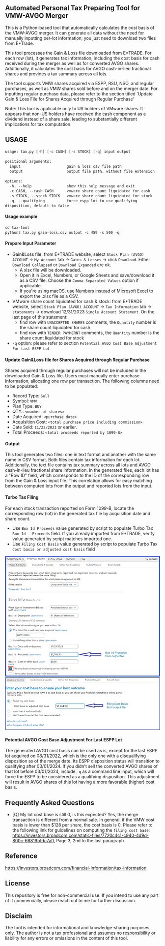 ## Automated Personal Tax Preparing Tool for VMW-AVGO Merger

This is a Python-based tool that automatically calculates the cost basis of the VMW-AVGO merger. It can generate all
data without the need for manually inputting per-lot information; you just need to download two files from E*Trade.

This tool processes the Gain & Loss file downloaded from E*TRADE. For each row (lot), it generates tax information,
including the cost basis for cash received during the merger as well as for converted AVGO shares. Additionally,
it calculates the cost basis for AVGO cash-in-lieu fractional shares and provides a tax summary across all lots.

The tool supports VMW shares acquired via ESPP, RSU, NSO, and regular purchases, as well as VMW shares sold before
and on the merger date. For inputting regular purchase data, please refer to the section titled 'Update Gain & Loss
File for Shares Acquired through Regular Purchase'

Note:
This tool is applicable only to US holders of VMware shares. It appears that non-US holders have received the cash
component as a dividend instead of a share sale, leading to substantially different implications for tax computation.

## USAGE

```text
usage: tax.py [-h] [-c CASH] [-s STOCK] [-q] input output

positional arguments:
  input                     gain & loss csv file path
  output                    output file path, without file extension

options:
  -h, --help                show this help message and exit
  -c CASH, --cash CASH      vmware share count liquidated for cash
  -s STOCK, --stock STOCK   vmware share count liquidated for stock
  -q, --qualifying          force espp lot to use qualifying disposition, default to false
```

#### Usage example

```text
cd tax-tool
python3 tax.py gain-loss.csv output -c 459 -s 500 -q
```

#### Prepare Input Parameter

- Gain&Loss file: from E*TRADE website, select `Stock Plan (AVGO) ACCOUNT` -> `My Account` tab -> `Gains & Losses` ->
  click `Download`. Either `Download Collapsed` or `Download Expanded` are ok.
    - A xlsx file will be downloaded.
    - Open it in Excel, Numbers, or Google Sheets and save/download it as a CSV file. Choose the
      `Comma Separated Values` option if applicable.
    - If you're using macOS, use Numbers instead of Microsoft Excel to export the .xlsx file as a CSV.
- VMware share count liquidated for cash & stock: from E*TRADE website, select `Stock Plan (AVGO) ACCOUNT` ->
  `Tax Information` tab -> `statements` -> download 12/31/2023 `Single Account Statement`. On the last page of this
  statement:
    - find row with `UNACCEPTED SHARES` comments, the `Quantity` number is the share count liquidated for cash
    - find row with `TENDER PAYMERNT` comments, the `Quantity` number is the share count liquidated for stock
- `-q` option: please refer to section `Potential AVGO Cost Base Adjustment For Last ESPP Lot`

#### Update Gain&Loss file for Shares Acquired through Regular Purchase

Shares acquired through regular purchases will not be included in the downloaded Gain & Loss file. Users must manually
enter purchase information, allocating one row per transaction. The following columns need to be populated:

- Record Type: `Sell`
- Symbol: `VMW`
- Plan Type: `BUY`
- QTY.: `<number of shares>`
- Date Acquired: `<purchase date>`
- Acquisition Cost: `<total purchase price including commission>`
- Date Sold: `11/22/2023` or earlier.
- Total Proceeds: `<total proceeds reported by 1099-B>`

#### Output

This tool generates two files: one in text format and another with the same name in CSV format. Both files contain tax
information for each lot. Additionally, the text file contains tax summary across all lots and AVGO cash-in-lieu
fractional share information. In the generated files, each lot has a "Row ID" field, which corresponds to the ID of
the corresponding row from the Gain & Loss input file. This correlation allows for easy matching between computed lots
from the output and reported lots from the input.

#### Turbo Tax Filing

For each stock transaction reported on Form 1099-B, locate the corresponding row (lot) in the generated tax file by
acquisition date and share count.

- Use `Box 1d Proceeds` value generated by script to populate Turbo Tax `Box 1d - Proceeds` field. If you already
  imported from E*TRADE, verify value generated by script matches imported one.
- Use `Filing Cost Basis` value generated by script to populate Turbo Tax `Cost basis or adjusted cost basis` field

![Alt text](img/tt-1.png?raw=true "enter total proceeds")
![Alt text](img/tt-2.png?raw=true "enter total cost base")

#### Potential AVGO Cost Base Adjustment For Last ESPP Lot

The generated AVGO cost basis can be used as is, except for the last ESPP lot acquired on 08/31/2022, which is the
only one with a disqualifying disposition as of the merge date. Its ESPP disposition status will transition to
qualifying after 03/01/2024. If you didn't sell the converted AVGO shares of that lot before 03/01/2024, include `-q`
as a command line input, which will force the ESPP to be considered as a qualifying disposition. This adjustment will
result in AVGO shares of this lot having a more favorable (higher) cost basis.

## Frequently Asked Questions

- [Q] My lot cost base is still 0, is this expected?
  Yes, the merge transaction is different from a normal sale. In general, if the VMW cost basis is lower than $128
  per share, the cost basis is 0. Please refer to the following link for guidelines on computing the
  `filing cost base`: https://investors.broadcom.com/static-files/7720c4c1-c940-4d9d-800c-66819bfdc7a0,
  Page 3, 2nd to the last paragraph.

## Reference

https://investors.broadcom.com/financial-information/tax-information

## License

This repository is free for non-commercial use. If you intend to use any part of it commercially, please reach out to
me for further discussion.

## Disclaim

The tool is intended for informational and knowledge-sharing purposes only. The author is not a tax professional and
assumes no responsibility or liability for any errors or omissions in the content of this tool.